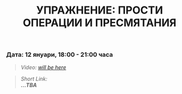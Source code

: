 <h1 align="center">УПРАЖНЕНИЕ: ПРОСТИ ОПЕРАЦИИ И ПРЕСМЯТАНИЯ</h1>
    <br>

<h3>Дата: 12 януари, 18:00 - 21:00 часа</h3>

<blockquote>
    <i>
        Video: 
        <a href="#">will be here</a>
    </i>
</blockquote>

<blockquote>
    <i>
        Short Link: <br> 
        <b>
            ...TBA
        </b> 
    </i>
</blockquote>
